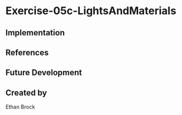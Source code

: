 # Exercise-05c-LightsAndMaterials


## Implementation

## References

## Future Development

## Created by
Ethan Brock
